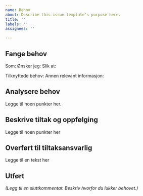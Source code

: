 ```yaml
---
name: Behov
about: Describe this issue template's purpose here.
title: ''
labels: ''
assignees: ''

---
```


## Fange behov
Som:
Ønsker jeg: 
Slik at: 

Tilknyttede behov:
Annen relevant informasjon:

## Analysere behov
Legge til noen punkter her.

## Beskrive tiltak og oppfølging
Legge til noen punkter her

## Overført til tiltaksansvarlig
Legge til en tekst her

## Utført
*(Legg til en sluttkommentar. Beskriv hvorfor du lukker behovet.)*
